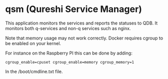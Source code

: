 # qsm (Qureshi Service Manager)

This application monitors the services and reports the statuses to QDB. It monitors both q-services and non-q services such as nginx.

Note that memory usage may not work correctly. Docker requires cgroup to be enabled on your kernel.

For instance on the Raspberry PI this can be done by adding:
```
cgroup_enable=cpuset cgroup_enable=memory cgroup_memory=1
```
In the /boot/cmdline.txt file.
